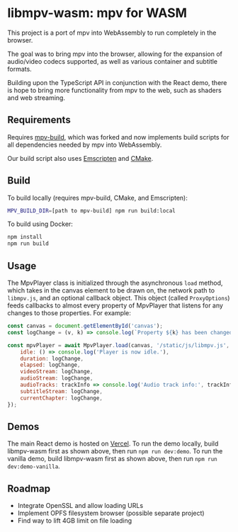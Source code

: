 # libmpv-wasm: mpv for WASM

This project is a port of mpv into WebAssembly to run completely in the browser.

The goal was to bring mpv into the browser, allowing for the expansion of audio/video codecs supported,
as well as various container and subtitle formats.

Building upon the TypeScript API in conjunction with the React demo, there is hope to bring more
functionality from mpv to the web, such as shaders and web streaming.

## Requirements

Requires [mpv-build](https://github.com/brianhvo02/mpv-build), which was forked and now implements
build scripts for all dependencies needed by mpv into WebAssembly.

Our build script also uses [Emscripten](https://github.com/emscripten-core/emscripten) and 
[CMake](https://gitlab.kitware.com/cmake/cmake).

## Build

To build locally (requires mpv-build, CMake, and Emscripten):
```sh
MPV_BUILD_DIR=[path to mpv-build] npm run build:local
```

To build using Docker:
```sh
npm install
npm run build
```

## Usage

The MpvPlayer class is initialized through the asynchronous `load` method, which takes in the canvas
element to be drawn on, the network path to `libmpv.js`, and an optional callback object. This object
(called `ProxyOptions`) feeds callbacks to almost every property of MpvPlayer that listens for any 
changes to those properties. For example:

```js
const canvas = document.getElementById('canvas');
const logChange = (v, k) => console.log(`Property ${k} has been changed to ${v}.`);

const mpvPlayer = await MpvPlayer.load(canvas, '/static/js/libmpv.js', {
    idle: () => console.log('Player is now idle.'),
    duration: logChange,
    elapsed: logChange,
    videoStream: logChange,
    audioStream: logChange,
    audioTracks: trackInfo => console.log('Audio track info:', trackInfo),
    subtitleStream: logChange,
    currentChapter: logChange,
});
```

## Demos

The main React demo is hosted on [Vercel](https://libmpv-wasm.vercel.app).
To run the demo locally, build libmpv-wasm first as shown above, then run `npm run dev:demo`.
To run the vanilla demo, build libmpv-wasm first as shown above, then run `npm run dev:demo-vanilla`.

## Roadmap

- Integrate OpenSSL and allow loading URLs
- Implement OPFS filesystem browser (possible separate project)
- Find way to lift 4GB limit on file loading
